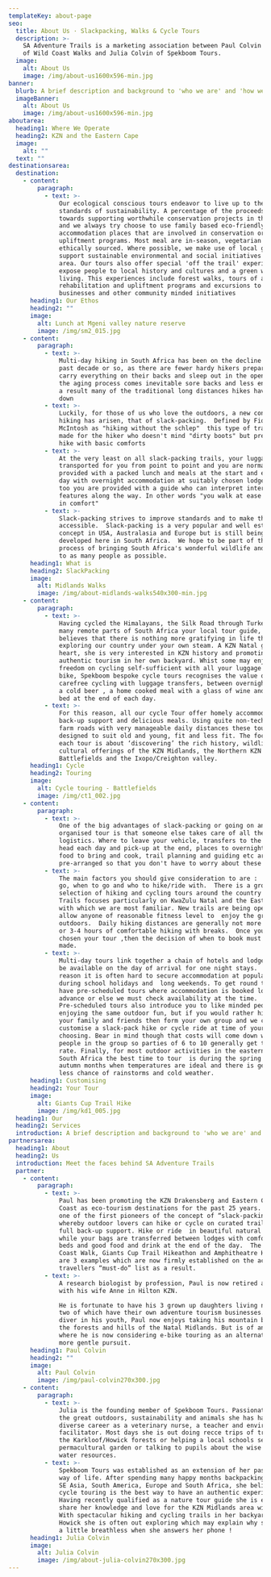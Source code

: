 ```yaml
---
templateKey: about-page
seo:
  title: About Us · Slackpacking, Walks & Cycle Tours
  description: >-
    SA Adventure Trails is a marketing association between Paul Colvin 
    of Wild Coast Walks and Julia Colvin of Spekboom Tours.
  image:
    alt: About Us
    image: /img/about-us1600x596-min.jpg
banner:
  blurb: A brief description and background to 'who we are' and 'how we operate' ..
  imageBanner:
    alt: About Us
    image: /img/about-us1600x596-min.jpg
aboutarea:
  heading1: Where We Operate
  heading2: KZN and the Eastern Cape
  image:
    alt: ""
  text: ""
destinationsarea:
  destination:
    - content:
        paragraph:
          - text: >-
              Our ecological conscious tours endeavor to live up to the highest
              standards of sustainability. A percentage of the proceeds goes
              towards supporting worthwhile conservation projects in the area
              and we always try choose to use family based eco-friendly
              accommodation places that are involved in conservation or social
              upliftment programs. Most meal are in-season, vegetarian and
              ethically sourced. Where possible, we make use of local guides and
              support sustainable environmental and social initiatives in the
              area. Our tours also offer special 'off the trail' experiences to
              expose people to local history and cultures and a green way of
              living. This experiences include forest walks, tours of a land
              rehabilitation and upliftment programs and excursions to local
              businesses and other community minded initiatives
      heading1: Our Ethos
      heading2: ""
      image:
        alt: Lunch at Mgeni valley nature reserve
        image: /img/sm2_015.jpg
    - content:
        paragraph:
          - text: >-
              Multi-day hiking in South Africa has been on the decline in the
              past decade or so, as there are fewer hardy hikers prepared to
              carry everything on their backs and sleep out in the open. With
              the aging process comes inevitable sore backs and less energy.  As
              a result many of the traditional long distances hikes have closed
              down
          - text: >-
              Luckily, for those of us who love the outdoors, a new concept in
              hiking has arisen, that of slack-packing.  Defined by Fiona
              McIntosh as "hiking without the schlep"  this type of trail is
              made for the hiker who doesn't mind "dirty boots" but prefers to
              hike with basic comforts
          - text: >-
              At the very least on all slack-packing trails, your luggage is
              transported for you from point to point and you are normally
              provided with a packed lunch and meals at the start and end of the
              day with overnight accommodation at suitably chosen lodges. Often
              too you are provided with a guide who can interpret interesting
              features along the way. In other words "you walk at ease and stay
              in comfort"
          - text: >-
              Slack-packing strives to improve standards and to make the trails
              accessible.  Slack-packing is a very popular and well established
              concept in USA, Australasia and Europe but is still being
              developed here in South Africa.  We hope to be part of that
              process of bringing South Africa's wonderful wildlife and scenery
              to as many people as possible.
      heading1: What is
      heading2: SlackPacking
      image:
        alt: Midlands Walks
        image: /img/about-midlands-walks540x300-min.jpg
    - content:
        paragraph:
          - text: >-
              Having cycled the Himalayans, the Silk Road through Turkey and
              many remote parts of South Africa your local tour guide, Julia, 
              believes that there is nothing more gratifying in life than
              exploring our country under your own steam. A KZN Natal girl at
              heart, she is very interested in KZN history and promoting local
              authentic tourism in her own backyard. Whist some may enjoy the
              freedom on cycling self-sufficient with all your luggage on your
              bike, Spekboom bespoke cycle tours recognises the value of
              carefree cycling with luggage transfers, between overnight stays,
              a cold beer , a home cooked meal with a glass of wine and a warm
              bed at the end of each day.
          - text: >-
              For this reason, all our cycle Tour offer homely accommodation,
              back-up support and delicious meals. Using quite non-technical
              farm roads with very manageable daily distances these tours are
              designed to suit old and young, fit and less fit. The focus of
              each tour is about ‘discovering’ the rich history, wildlife and
              cultural offerings of the KZN Midlands, the Northern KZN
              Battlefields and the Ixopo/Creighton valley.
      heading1: Cycle
      heading2: Touring
      image:
        alt: Cycle touring - Battlefields
        image: /img/ct1_002.jpg
    - content:
        paragraph:
          - text: >-
              One of the big advantages of slack-packing or going on an
              organised tour is that someone else takes care of all the
              logistics. Where to leave your vehicle, transfers to the trail
              head each day and pick-up at the end, places to overnight, what
              food to bring and cook, trail planning and guiding etc are all
              pre-arranged so that you don't have to worry about these matters.
          - text: >-
              The main factors you should give consideration to are :  where to
              go, when to go and who to hike/ride with.  There is a growing
              selection of hiking and cycling tours around the country but SA
              Trails focuses particularly on KwaZulu Natal and the Eastern Cape
              with which we are most familiar. New trails are being opened up to
              allow anyone of reasonable fitness level to  enjoy the great
              outdoors.  Daily hiking distances are generally not more than 15km
              or 3-4 hours of comfortable hiking with breaks.  Once you have
              chosen your tour ,then the decision of when to book must be
              made.
          - text: >-
              Multi-day tours link together a chain of hotels and lodges so all
              be available on the day of arrival for one night stays.  For this
              reason it is often hard to secure accommodation at popular resorts
              during school holidays and  long weekends. To get round this we
              have pre-scheduled tours where accommodation is booked long in
              advance or else we must check availability at the time. 
              Pre-scheduled tours also introduce you to like minded people
              enjoying the same outdoor fun, but if you would rather hike with
              your family and friends then form your own group and we can
              customise a slack-pack hike or cycle ride at time of your
              choosing. Bear in mind though that costs will come down with more
              people in the group so parties of 6 to 10 generally get the best
              rate. Finally, for most outdoor activities in the eastern half of
              South Africa the best time to tour  is during the spring and
              autumn months when temperatures are ideal and there is generally
              less chance of rainstorms and cold weather.
      heading1: Customising
      heading2: Your Tour
      image:
        alt: Giants Cup Trail Hike
        image: /img/kd1_005.jpg
  heading1: Our
  heading2: Services
  introduction: A brief description and background to 'who we are' and 'how we operate' ..
partnersarea:
  heading1: About
  heading2: Us
  introduction: Meet the faces behind SA Adventure Trails
  partner:
    - content:
        paragraph:
          - text: >-
              Paul has been promoting the KZN Drakensberg and Eastern Cape Wild
              Coast as eco-tourism destinations for the past 25 years.  He was
              one of the first pioneers of the concept of “slack-packing”,
              whereby outdoor lovers can hike or cycle on curated trails with
              full back-up support. Hike or ride  in beautiful natural scenery
              while your bags are transferred between lodges with comfortable
              beds and good food and drink at the end of the day.  The Wild
              Coast Walk, Giants Cup Trail Hikeathon and Amphitheatre Heritage hike
              are 3 examples which are now firmly established on the active
              travellers “must-do” list as a result.
          - text: >-
              A research biologist by profession, Paul is now retired and living
              with his wife Anne in Hilton KZN.

              He is fortunate to have his 3 grown up daughters living nearby,
              two of which have their own adventure tourism businesses.  An avid
              diver in his youth, Paul now enjoys taking his mountain bike into
              the forests and hills of the Natal Midlands. But is of an age
              where he is now considering e-bike touring as an alternate and
              more gentle pursuit.
      heading1: Paul Colvin
      heading2: ""
      image:
        alt: Paul Colvin
        image: /img/paul-colvin270x300.jpg
    - content:
        paragraph:
          - text: >-
              Julia is the founding member of Spekboom Tours. Passionate about
              the great outdoors, sustainability and animals she has had a
              diverse career as a veterinary nurse, a teacher and environmental
              facilitator. Most days she is out doing recce trips of trails in
              the Karkloof/Howick forests or helping a local schools set up a
              permacultural garden or talking to pupils about the wise use of
              water resources.
          - text: >-
              Spekboom Tours was established as an extension of her passions and
              way of life. After spending many happy months backpacking around
              SE Asia, South America, Europe and South Africa, she believes
              cycle touring is the best way to have an authentic experience. 
              Having recently qualified as a nature tour guide she is eager to
              share her knowledge and love for the KZN Midlands area with you. 
              With spectacular hiking and cycling trails in her backyard of
              Howick she is often out exploring which may explain why she may be
              a little breathless when she answers her phone !
      heading1: Julia Colvin
      image:
        alt: Julia Colvin
        image: /img/about-julia-colvin270x300.jpg
---
```

